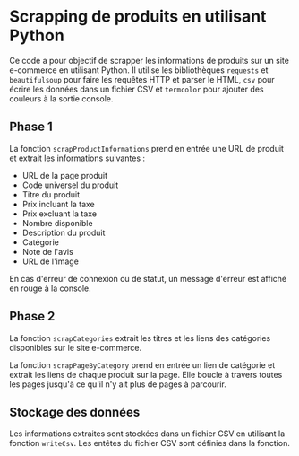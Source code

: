 # Scrapping de produits en utilisant Python 

Ce code a pour objectif de scrapper les informations de produits sur un site e-commerce en utilisant Python. Il utilise les bibliothèques `requests` et `beautifulsoup` pour faire les requêtes HTTP et parser le HTML, `csv` pour écrire les données dans un fichier CSV et `termcolor` pour ajouter des couleurs à la sortie console.

## Phase 1 

La fonction `scrapProductInformations` prend en entrée une URL de produit et extrait les informations suivantes :

- URL de la page produit 
- Code universel du produit 
- Titre du produit 
- Prix incluant la taxe 
- Prix excluant la taxe 
- Nombre disponible 
- Description du produit 
- Catégorie 
- Note de l'avis 
- URL de l'image 

En cas d'erreur de connexion ou de statut, un message d'erreur est affiché en rouge à la console.

## Phase 2 

La fonction `scrapCategories` extrait les titres et les liens des catégories disponibles sur le site e-commerce.

La fonction `scrapPageByCategory` prend en entrée un lien de catégorie et extrait les liens de chaque produit sur la page. Elle boucle à travers toutes les pages jusqu'à ce qu'il n'y ait plus de pages à parcourir.

## Stockage des données 

Les informations extraites sont stockées dans un fichier CSV en utilisant la fonction `writeCsv`. Les entêtes du fichier CSV sont définies dans la fonction.

